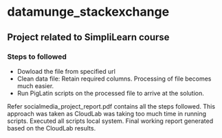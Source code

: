 # datamunge_stackexchange

## Project related to SimpliLearn course
### Steps to followed
   * Dowload the file from specified url
   * Clean data file: Retain required columns. Processing of file becomes much easier. 
   * Run PigLatin scripts on the processed file to arrive at the solution. 
   
Refer socialmedia_project_report.pdf contains all the steps followed. This approach was taken as CloudLab was taking too much time in running scripts. Executed all scripts local system. Final working report generated based on the CloudLab results.  
